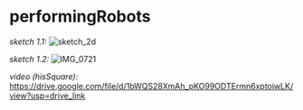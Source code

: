 # performingRobots

_sketch 1.1:_
![sketch_2d](https://github.com/hmd-shamsi/performingRobots/assets/72342923/4840156a-d6bc-41aa-8cd3-79b770b2f057)



_sketch 1.2:_
![IMG_0721](https://github.com/hmd-shamsi/performingRobots/assets/72342923/3cd630c1-762f-4797-9f7e-f3cf45f3b451)



_video (hisSquare):_
https://drive.google.com/file/d/1bWQS28XmAh_pKO99ODTErmn6xptoiwLK/view?usp=drive_link
